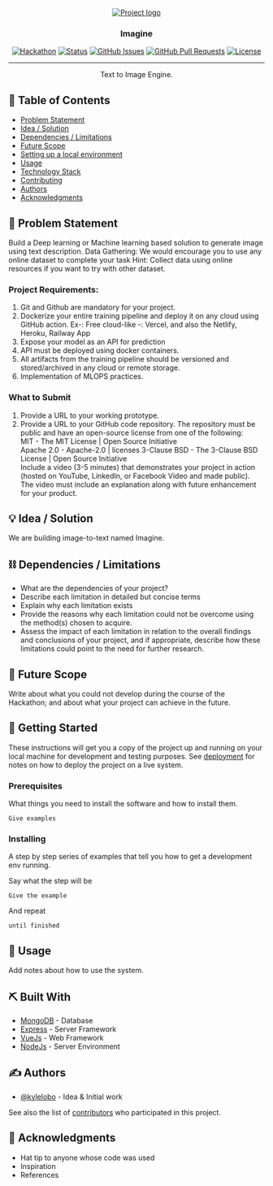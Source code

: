 <p align="center">
  <a href="" rel="noopener">
 <img src="https://i.imgur.com/AZ2iWek.png" alt="Project logo"></a>
</p>
<h3 align="center">Imagine</h3>

<div align="center">

[![Hackathon](https://img.shields.io/badge/hackathon-name-orange.svg)](https://hackathon.ineuron.ai/techathon3.0)
[![Status](https://img.shields.io/badge/status-active-success.svg)]()
[![GitHub Issues](https://img.shields.io/github/issues/kylelobo/The-Documentation-Compendium.svg)](https://github.com/paritoshtripathi935/The-Documentation-Compendium/issues)
[![GitHub Pull Requests](https://img.shields.io/github/issues-pr/kylelobo/The-Documentation-Compendium.svg)](https://github.com/paritoshtripathi935/The-Documentation-Compendium/pulls)
[![License](https://img.shields.io/badge/license-MIT-blue.svg)](LICENSE.md)

</div>

---

<p align="center">Text to Image Engine.
    <br> 
</p>

## 📝 Table of Contents

- [Problem Statement](#problem_statement)
- [Idea / Solution](#idea)
- [Dependencies / Limitations](#limitations)
- [Future Scope](#future_scope)
- [Setting up a local environment](#getting_started)
- [Usage](#usage)
- [Technology Stack](#tech_stack)
- [Contributing](../CONTRIBUTING.md)
- [Authors](#authors)
- [Acknowledgments](#acknowledgments)

## 🧐 Problem Statement <a name = "problem_statement"></a>

Build a Deep learning or Machine learning based solution to generate image using text description.
Data Gathering: 
We would encourage you to use any online dataset to complete your task
Hint: Collect data using online resources if you want to try with other dataset.

### Project Requirements: 
1. Git and Github are mandatory for your project.
2. Dockerize your entire training pipeline and deploy it on any cloud using GitHub action. Ex-: Free cloud-like -: Vercel, and also the Netlify, Heroku, Railway App
3. Expose your model as an API for prediction
4. API must be deployed using docker containers.
5. All artifacts from the training pipeline should be versioned and stored/archived in any cloud or remote storage.
6. Implementation of MLOPS practices.

### What to Submit 
1. Provide a URL to your working prototype.  
2. Provide a URL to your GitHub code repository. The repository must be public and have an open-source license from one of the following:  
MIT - The MIT License | Open Source Initiative   
Apache 2.0 - Apache-2.0 | licenses
3-Clause BSD - The 3-Clause BSD License | Open Source Initiative  
Include a video (3-5 minutes) that demonstrates your project in action (hosted on YouTube, LinkedIn, or Facebook Video and made public). The video must include an explanation along with future enhancement for your product.


## 💡 Idea / Solution <a name = "idea"></a>

We are building image-to-text named Imagine.


## ⛓️ Dependencies / Limitations <a name = "limitations"></a>

- What are the dependencies of your project?
- Describe each limitation in detailed but concise terms
- Explain why each limitation exists
- Provide the reasons why each limitation could not be overcome using the method(s) chosen to acquire.
- Assess the impact of each limitation in relation to the overall findings and conclusions of your project, and if
  appropriate, describe how these limitations could point to the need for further research.

## 🚀 Future Scope <a name = "future_scope"></a>

Write about what you could not develop during the course of the Hackathon; and about what your project can achieve
in the future.

## 🏁 Getting Started <a name = "getting_started"></a>

These instructions will get you a copy of the project up and running on your local machine for development
and testing purposes. See [deployment](#deployment) for notes on how to deploy the project on a live system.

### Prerequisites

What things you need to install the software and how to install them.

```
Give examples
```

### Installing

A step by step series of examples that tell you how to get a development env running.

Say what the step will be

```
Give the example
```

And repeat

```
until finished
```

## 🎈 Usage <a name="usage"></a>

Add notes about how to use the system.

## ⛏️ Built With <a name = "tech_stack"></a>

- [MongoDB](https://www.mongodb.com/) - Database
- [Express](https://expressjs.com/) - Server Framework
- [VueJs](https://vuejs.org/) - Web Framework
- [NodeJs](https://nodejs.org/en/) - Server Environment

## ✍️ Authors <a name = "authors"></a>

- [@kylelobo](https://github.com/kylelobo) - Idea & Initial work

See also the list of [contributors](https://github.com/kylelobo/The-Documentation-Compendium/contributors)
who participated in this project.

## 🎉 Acknowledgments <a name = "acknowledgments"></a>

- Hat tip to anyone whose code was used
- Inspiration
- References
